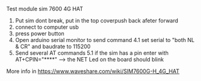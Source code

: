 Test module sim 7600 4G HAT
1.  Put sim dont break, put in the top coverpush back afeter forward
2. connect to computer usb
3. press power button 
4. Open arduino serial monitor to send command 
4.1 set serial to "both NL & CR" and baudrate to 115200
5. Send several AT commands
5.1 if the sim has a pin enter with AT+CPIN="****" --> the NET Led on the board should blink 


More info in https://www.waveshare.com/wiki/SIM7600G-H_4G_HAT
